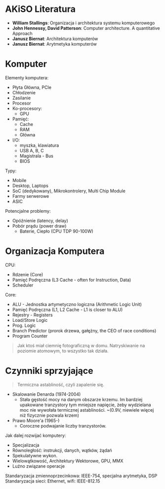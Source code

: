 # AKiSO Literatura

- **William Stallings**: Organizacja i architektura systemu komputerowego
- **John Hennessy, David Patterson**: Computer architecture. A quantitative Approach
- **Janusz Biernat**: Architektura komputerów
- **Janusz Biernat**: Arytmetyka komputerów

# Komputer

Elementy komputera:
- Płyta Główna, PCIe
- Chłodzenie
- Zasilanie
- Procesor
- Ko-procesory:
  - GPU 
- Pamięć:
  - Cache
  - RAM
  - Główna
- I/O:
  - myszka, klawiatura
  - USB A, B, C
  - Magistrala - Bus
  - BIOS

Typy:
- Mobile
- Desktop, Laptops
- SoC (dedykowany), Mikrokontrolery, Multi Chip Module
- Farmy serwerowe
- ASIC

Potencjalne problemy:
- Opóźnienie (latency, delay)
- Pobór prądu (power draw)
  - Baterie, Ciepło (CPU TDP 90-100W)

# Organizacja Komputera

CPU:
- Rdzenie (Core)
- Pamięć Podręczna (L3 Cache - often for Instruction, Data)
- Scheduler

Core:
- ALU - Jednostka artymetyczno logiczna (Arithmetic Logic Unit)
- Pamięć Podręczna (L1, L2 Cache - L1 is closer to ALU)
- Rejestry - Registers
- Load/Store Logic
- Prog. Logic
- Branch Predictor (prorok drzewa, gałężny, the CEO of race conditions)
- Program Counter

> Jak ktoś miał ciemnię fotograficzną w domu. Natryskiwanie na poziomie atomowym, to wszystko tak działa.

# Czynniki sprzyjające

> Termiczna astabliność, czyli zapalenie się.

- Skalowanie Denarda (1974-2004)
  - Stała gęstość mocy na danym obszarze krzemu. Im bardziej upakowane tranzystory tym mniejsze napięcie, żeby wydzielana moc nie wywołała termicznej astabliności. ~(0.9V, niewiele więcej niż fizycznie pozwala krzem)
- Prawo Moore'a (1965-)
  - Coroczne podwajanie liczby tranzystorów.

Jak dalej rozwijać komputery:
- Specjalizacja
- Równoległość: instrukcji, danych, wątków, żądań
- Spekulatywne wykon.
- Wielowątkowość, Architektury Wektorowe, GPU, MMX
- Luźno związane operacje

Standaryzacja zmiennoprzecinkowa: IEEE-754, specjalna arytmetyka, DSP
Standaryzacja sieci: Ethernet, wifi: IEEE-812.15